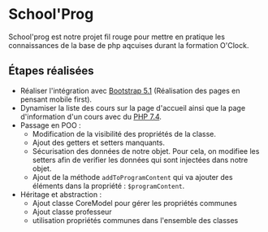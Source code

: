 # School'Prog
School'prog est notre projet fil rouge pour mettre en pratique les connaissances de la base de php aqcuises durant la formation O'Clock.

## Étapes réalisées

- Réaliser l'intégration avec [Bootstrap 5.1] (Réalisation des pages en pensant mobile first).
- Dynamiser la liste des cours sur la page d'accueil ainsi que la page d'information d'un cours avec du [PHP 7.4].
- Passage en POO :
   - Modification de la visibilité des propriétés de la classe.
   - Ajout des getters et setters manquants.
   - Sécurisation des données de notre objet. Pour cela, on modifiee les setters afin de verifier les données qui sont injectées dans notre objet.
   - Ajout de la méthode `addToProgramContent` qui va ajouter des éléments dans la propriété : `$programContent`.
- Héritage et abstraction :
   - Ajout classe CoreModel pour gérer les propriétés communes
   - Ajout classe professeur
   - utilisation propriétés communes dans l'ensemble des classes



[//]: # (les Liens utilisés dans l'ensemble du document sont tous listés ici.)

   [Bootstrap 5.1]: <https://getbootstrap.com/docs/5.1/getting-started/introduction/>
   [PHP 7.4]: <https://www.php.net/manual/en/>
